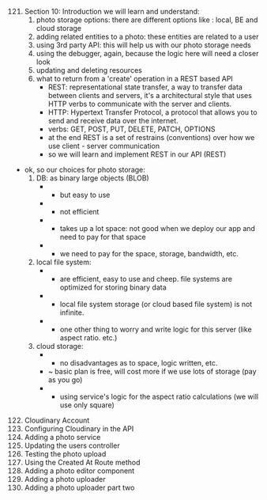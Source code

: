121. Section 10: Introduction
     we will learn and understand:
     1. photo storage options: there are different options like : local, BE and cloud storage
     2. adding related entities to a photo: these entities are related to a user
     3. using 3rd party API: this will help us with our photo storage needs
     4. using the debugger, again, because the logic here will need a closer look
     5. updating and deleting resources
     6. what to return from a 'create' operation in a REST based API
          * REST: representational state transfer, a way to transfer data between clients and servers, it's a
            architectural style that uses HTTP verbs to communicate with the server and clients.
          * HTTP: Hypertext Transfer Protocol, a protocol that allows you to send and receive data over the internet.
          * verbs: GET, POST, PUT, DELETE, PATCH, OPTIONS
          * at the end REST is a set of restrains (conventions) over how we use client - server communication
          * so we will learn and implement REST in our API (REST)

* ok, so our choices for photo storage:
     1. DB: as binary large objects (BLOB)
          * + but easy to use
          * - not efficient
          * - takes up a lot space: not good when we deploy our app and need to pay for that space
          * - we need to pay for the space, storage, bandwidth, etc.
     2. local file system:
          * + are efficient, easy to use and cheep. file systems are optimized for storing binary data
          * - local file system storage (or cloud based file system) is not infinite.
          * - one other thing to worry and write  logic for this server (like aspect ratio. etc.)
     3. cloud storage:
          * + no disadvantages as to space, logic written, etc.
          * ~ basic plan is free, will cost more if we use lots of storage (pay as you go)
          * + using service's logic for the aspect ratio calculations (we will use only square)

122. Cloudinary Account
123. Configuring Cloudinary in the API
124. Adding a photo service
125. Updating the users controller
126. Testing the photo upload
127. Using the Created At Route method
128. Adding a photo editor component
129. Adding a photo uploader
130. Adding a photo uploader part two
